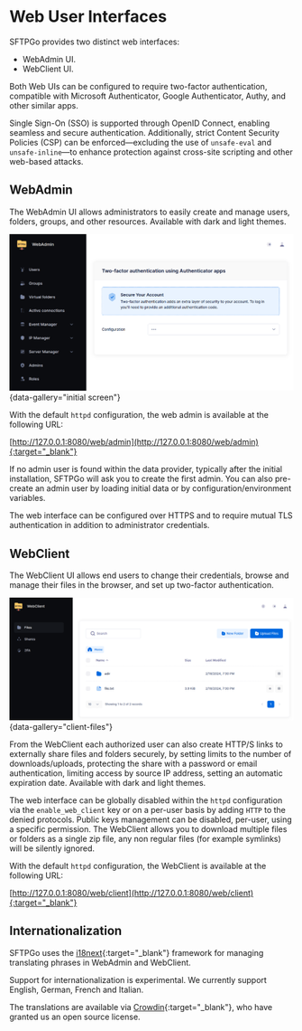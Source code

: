# Web User Interfaces

SFTPGo provides two distinct web interfaces:

- WebAdmin UI.
- WebClient UI.

Both Web UIs can be configured to require two-factor authentication, compatible with Microsoft Authenticator, Google Authenticator, Authy, and other similar apps.

Single Sign-On (SSO) is supported through OpenID Connect, enabling seamless and secure authentication. Additionally, strict Content Security Policies (CSP) can be enforced—excluding the use of `unsafe-eval` and `unsafe-inline`—to enhance protection against cross-site scripting and other web-based attacks.

## WebAdmin

The WebAdmin UI allows administrators to easily create and manage users, folders, groups, and other resources. Available with dark and light themes.

![Initial Screen](assets/img/initial-screen.png){data-gallery="initial screen"}

With the default `httpd` configuration, the web admin is available at the following URL:

[http://127.0.0.1:8080/web/admin](http://127.0.0.1:8080/web/admin){:target="_blank"}

If no admin user is found within the data provider, typically after the initial installation, SFTPGo will ask you to create the first admin. You can also pre-create an admin user by loading initial data or by configuration/environment variables.

The web interface can be configured over HTTPS and to require mutual TLS authentication in addition to administrator credentials.

## WebClient

The WebClient UI allows end users to change their credentials, browse and manage their files in the browser, and set up two-factor authentication.

![WebClient files](assets/img/web-client-files.png){data-gallery="client-files"}

From the WebClient each authorized user can also create HTTP/S links to externally share files and folders securely, by setting limits to the number of downloads/uploads, protecting the share with a password or email authentication, limiting access by source IP address, setting an automatic expiration date.
Available with dark and light themes.

The web interface can be globally disabled within the `httpd` configuration via the `enable_web_client` key or on a per-user basis by adding `HTTP` to the denied protocols.
Public keys management can be disabled, per-user, using a specific permission.
The WebClient allows you to download multiple files or folders as a single zip file, any non regular files (for example symlinks) will be silently ignored.

With the default `httpd` configuration, the WebClient is available at the following URL:

[http://127.0.0.1:8080/web/client](http://127.0.0.1:8080/web/client){:target="_blank"}

## Internationalization

SFTPGo uses the [i18next](https://www.i18next.com/){:target="_blank"} framework for managing translating phrases in WebAdmin and WebClient.

Support for internationalization is experimental. We currently support English, German, French and Italian.

The translations are available via [Crowdin](https://crowdin.com/project/sftpgo){:target="_blank"}, who have granted us an open source license.
